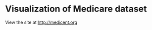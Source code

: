 Visualization of Medicare dataset
============================

View the site at http://medicent.org